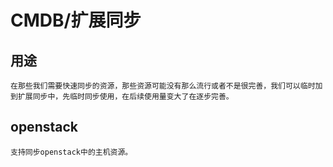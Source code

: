 # CMDB/扩展同步

## 用途
```
在那些我们需要快速同步的资源，那些资源可能没有那么流行或者不是很完善，我们可以临时加到扩展同步中，先临时同步使用，在后续使用量变大了在逐步完善。

```

## openstack

```
支持同步openstack中的主机资源。
```
